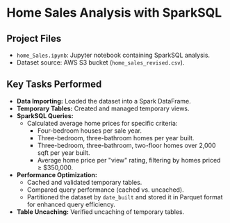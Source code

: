 # Home Sales Analysis with SparkSQL

## Project Files
- `home_Sales.ipynb`: Jupyter notebook containing SparkSQL analysis.
- Dataset source: AWS S3 bucket (`home_sales_revised.csv`).

## Key Tasks Performed

- **Data Importing:** Loaded the dataset into a Spark DataFrame.
- **Temporary Tables:** Created and managed temporary views.
- **SparkSQL Queries:**
  - Calculated average home prices for specific criteria:
    - Four-bedroom houses per sale year.
    - Three-bedroom, three-bathroom homes per year built.
    - Three-bedroom, three-bathroom, two-floor homes over 2,000 sqft per year built.
    - Average home price per "view" rating, filtering by homes priced ≥ $350,000.
- **Performance Optimization:**
  - Cached and validated temporary tables.
  - Compared query performance (cached vs. uncached).
  - Partitioned the dataset by `date_built` and stored it in Parquet format for enhanced query efficiency.
- **Table Uncaching:** Verified uncaching of temporary tables.
